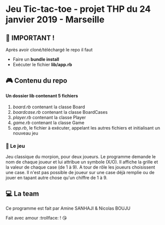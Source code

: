 # Jeu Tic-tac-toe - projet THP du 24 janvier 2019 - Marseille


## :red_circle: IMPORTANT ! 

Après avoir cloné/téléchargé le repo il faut 
- Faire un **bundle install**
- Exécuter le fichier **lib/app.rb**

## :video_game: Contenu du repo 

#### Un dossier lib contenant 5 fichiers 

1. *board.rb* contenant la classe Board 
2. *boardcase.rb* contenant la classe BoardCases 
3. *player.rb* contenant la classe Player 
4. *game.rb* contenant la classe Game
5. *app.rb*, le fichier à exécuter, appelant les autres fichiers et initialisant un nouveau jeu 

### :game_die: Le jeu 

Jeu classique du morpion, pour deux joueurs. Le programme demande le nom de chaque joueur et lui attribue un symbole (X/O). 
Il affiche la grille et la valeur de chaque case (de 1 à 9).
A tour de rôle les joueurs choisissent une case. 
Il n'est pas possible de joueur sur une case déjà remplie ou de jouer en tapant autre chose qu'un chiffre de 1 à 9. 

## :computer: La team 

Ce programme est fait par Amine SANHAJI & Nicolas BOUJU

Fait avec amour :trollface: !  :kissing_heart:
